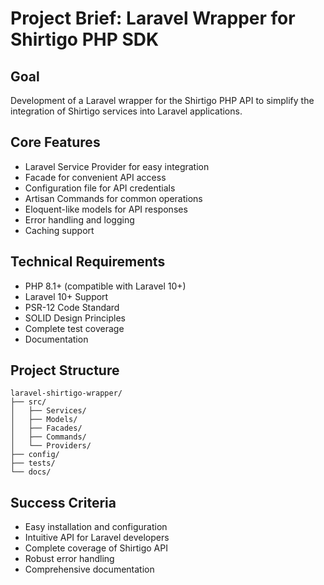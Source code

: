 # Project Brief: Laravel Wrapper for Shirtigo PHP SDK

## Goal
Development of a Laravel wrapper for the Shirtigo PHP API to simplify the integration of Shirtigo services into Laravel applications.

## Core Features
- Laravel Service Provider for easy integration
- Facade for convenient API access
- Configuration file for API credentials
- Artisan Commands for common operations
- Eloquent-like models for API responses
- Error handling and logging
- Caching support

## Technical Requirements
- PHP 8.1+ (compatible with Laravel 10+)
- Laravel 10+ Support
- PSR-12 Code Standard
- SOLID Design Principles
- Complete test coverage
- Documentation

## Project Structure
```
laravel-shirtigo-wrapper/
├── src/
│   ├── Services/
│   ├── Models/
│   ├── Facades/
│   ├── Commands/
│   └── Providers/
├── config/
├── tests/
└── docs/
```

## Success Criteria
- Easy installation and configuration
- Intuitive API for Laravel developers
- Complete coverage of Shirtigo API
- Robust error handling
- Comprehensive documentation